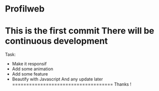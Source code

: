 # Profilweb
This is the first commit
There will be continuous development
====================================
Task:
- Make it responsif
- Add some animation
- Add some feature
- Beautify with Javascript
And any update later
====================================
Thanks !
